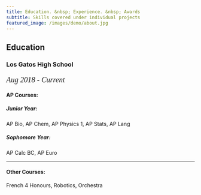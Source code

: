 ```yaml
---
title: Education. &nbsp; Experience. &nbsp; Awards
subtitle: Skills covered under individual projects
featured_image: /images/demo/about.jpg
---
```

        
 <h2><span>Education</span></h2>
 <h3>Los Gatos High School</h3>
  <p style="font-family:verdana; font-size:20px"><em class="date">Aug 2018 - Current</em></p>
<h4>AP Courses:</h4>
<h5>Junior Year:</h5> 
AP Bio, AP Chem, AP Physics 1, AP Stats, AP Lang
<h5>Sophomore Year:</h5>
AP Calc BC, AP Euro

<hr>

<h4>Other Courses:</h4>
French 4 Honours, Robotics, Orchestra


               

